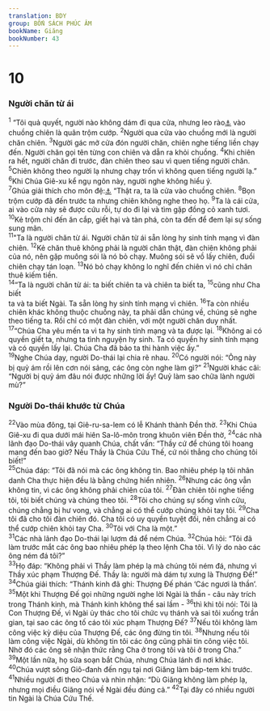 ```yaml
---
translation: BDY
group: BỐN SÁCH PHÚC ÂM
bookName: Giăng 
bookNumber: 43
---
```


<div class="title"><h1>10</h1><h3>Người chăn từ ái</h3></div>
<span class="verse gi_10_1"><sup>1</sup> “Tôi quả quyết, người nào không dám đi qua cửa, nhưng leo rào<a href="#" data-toggle="tooltip" data-placement="bottom" title="Nt đi lối khác">⚓</a> vào chuồng chiên là quân trộm cướp. </span>
<span class="verse gi_10_2"><sup>2</sup>Người qua cửa vào chuồng mới là người chăn chiên. </span>
<span class="verse gi_10_3"><sup>3</sup>Người gác mở cửa đón người chăn, chiên nghe tiếng liền chạy đến. Người chăn gọi tên từng con chiên và dẫn ra khỏi chuồng. </span>
<span class="verse gi_10_4"><sup>4</sup>Khi chiên ra hết, người chăn đi trước, đàn chiên theo sau vì quen tiếng người chăn. </span>
<span class="verse gi_10_5"><sup>5</sup>Chiên không theo người lạ nhưng chạy trốn vì không quen tiếng người lạ.”<br/></span>
<span class="verse gi_10_6"><sup>6</sup>Khi Chúa Giê-xu kể ngụ ngôn này, người nghe không hiểu ý.<br/></span>
<span class="verse gi_10_7"><sup>7</sup>Ghúa giải thích cho môn đệ:<a href="#" data-toggle="tooltip" data-placement="bottom" title="Nt Chúa Giê-xu lại bảo">⚓</a> “Thật ra, ta là cửa vào chuồng chiên. </span>
<span class="verse gi_10_8"><sup>8</sup>Bọn trộm cướp đã đến trước ta nhưng chiên không nghe theo họ. </span>
<span class="verse gi_10_9"><sup>9</sup>Ta là cái cửa, ai vào cửa này sẽ được cứu rỗi, tự do đi lại và tìm gặp đồng cỏ xanh tươi. </span>
<span class="verse gi_10_10"><sup>10</sup>Kẻ trộm chỉ đến ăn cắp, giết hại và tàn phá, còn ta đến để đem lại sự sống sung mãn.<br/></span>
<span class="verse gi_10_11"><sup>11</sup>&#34;Ta là người chăn từ ái. Người chăn từ ái sẵn lòng hy sinh tính mạng vì đàn chiên. </span>
<span class="verse gi_10_12"><sup>12</sup>Kẻ chăn thuê không phải là người chăn thật, đàn chiên không phải của nó, nên gặp muông sói là nó bỏ chạy. Muông sói sẽ vồ lấy chiên, đuổi chiên chạy tán loạn. </span>
<span class="verse gi_10_13"><sup>13</sup>Nó bỏ chạy không lo nghĩ đến chiên vì nó chỉ chăn thuê kiếm tiền.<br/></span>
<span class="verse gi_10_14"><sup>14</sup>“Ta là người chăn từ ái: ta biết chiên ta và chiên ta biết ta, </span>
<span class="verse gi_10_15"><sup>15</sup>cũng như Cha biết<br/>ta và ta biết Ngài. Ta sẵn lòng hy sinh tính mạng vì chiên.</span>
<span class="verse gi_10_16"><sup>16</sup>Ta còn nhiều chiên khác không thuộc chuồng này, ta phải dẫn chúng về, chúng sẽ nghe theo tiếng ta. Rồi chỉ có một đàn chiên, với một người chăn duy nhất.<br/></span>
<span class="verse gi_10_17"><sup>17</sup>“Chúa Cha yêu mến ta vì ta hy sinh tính mạng và ta được lại. </span>
<span class="verse gi_10_18"><sup>18</sup>Không ai có quyền giết ta, nhưng ta tình nguyện hy sinh. Ta có quyền hy sinh tính mạng và có quyền lấy lại. Chúa Cha đã bảo ta thi hành việc ấy.”<br/></span>
<span class="verse gi_10_19"><sup>19</sup>Nghe Chúa dạy, người Do-thái lại chia rẽ nhau. </span>
<span class="verse gi_10_20"><sup>20</sup>Có người nói: “Ông này bị quỷ ám rồi lên cơn nói sảng, các ông còn nghe làm gì?” </span>
<span class="verse gi_10_21"><sup>21</sup>Người khác cãi: “Người bị quỷ ám đâu nói được những lời ấy! Quỷ làm sao chữa lành người mù?”</span>
<div class="title"><h3>Người Do-thái khước từ Chúa</h3></div>
<span class="verse gi_10_22"><sup>22</sup>Vào mùa đông, tại Giê-ru-sa-lem có lễ Khánh thành Đền thờ. </span>
<span class="verse gi_10_23"><sup>23</sup>Khi Chúa Giê-xu đi qua dưới mái hiên Sa-lô-môn trong khuôn viên Đền thờ, </span>
<span class="verse gi_10_24"><sup>24</sup>các nhà lãnh đạo Do-thái vây quanh Chúa, chất vấn: “Thầy cứ để chúng tôi hoang mang đến bao giờ? Nếu Thầy là Chúa Cứu Thế, cứ nói thẳng cho chúng tôi biết!”<br/></span>
<span class="verse gi_10_25"><sup>25</sup>Chúa đáp: “Tôi đã nói mà các ông không tin. Bao nhiêu phép lạ tôi nhân danh Cha thực hiện đều là bằng chứng hiển nhiên. </span>
<span class="verse gi_10_26"><sup>26</sup>Nhưng các ông vẫn không tin, vì các ông không phải chiên của tôi. </span>
<span class="verse gi_10_27"><sup>27</sup>Đàn chiên tôi nghe tiếng tôi, tôi biết chúng và chúng theo tôi. </span>
<span class="verse gi_10_28"><sup>28</sup>Tôi cho chúng sự sống vĩnh cửu, chúng chẳng bị hư vong, và chẳng ai có thể cướp chúng khỏi tay tôi. </span>
<span class="verse gi_10_29"><sup>29</sup>Cha tôi đã cho tôi đàn chiên đó. Cha tôi có uy quyền tuyệt đối, nên chẳng ai có thể cướp chiên khỏi tay Cha. </span>
<span class="verse gi_10_30"><sup>30</sup>Tôi với Cha là một.”<br/></span>
<span class="verse gi_10_31"><sup>31</sup>Các nhà lãnh đạo Do-thái lại lượm đá để ném Chúa. </span>
<span class="verse gi_10_32"><sup>32</sup>Chúa hỏi: “Tôi đã làm trước mắt các ông bao nhiêu phép lạ theo lệnh Cha tôi. Vì lý do nào các ông ném đá tôi?”<br/></span>
<span class="verse gi_10_33"><sup>33</sup>Họ đáp: “Không phải vì Thầy làm phép lạ mà chúng tôi ném đá, nhưng vì Thầy xúc phạm Thượng Đế. Thầy là: người mà dám tự xưng là Thượng Đế!”<br/></span>
<span class="verse gi_10_34"><sup>34</sup>Chúa giải thích: “Thánh kinh đã ghi: Thượng Đế phán ‘Các ngươi là thần’. </span>
<span class="verse gi_10_35"><sup>35</sup>Một khi Thượng Đế gọi những người nghe lời Ngài là thần - câu này trích trong Thánh kinh, mà Thánh kinh không thể sai lầm - </span>
<span class="verse gi_10_36"><sup>36</sup>thì khi tôi nói: Tôi là Con Thượng Đế, vì Ngài ủy thác cho tôi chức vụ thánh và sai tôi xuống trần gian, tại sao các ông tố cáo tôi xúc phạm Thượng Đế? </span>
<span class="verse gi_10_37"><sup>37</sup>Nếu tôi không làm công việc kỳ diệu của Thượng Đế, các ông đừng tin tôi. </span>
<span class="verse gi_10_38"><sup>38</sup>Nhưng nếu tôi làm công việc Ngài, dù không tin tôi các ông cũng phải tin công việc tôi. Nhờ đó các ông sẽ nhận thức rằng Cha ở trong tôi và tôi ở trong Cha.”<br/></span>
<span class="verse gi_10_39"><sup>39</sup>Một lần nữa, họ sửa soạn bắt Chúa, nhưng Chúa lánh đi nơi khác.<br/></span>
<span class="verse gi_10_40"><sup>40</sup>Chúa vượt sông Giô-đanh đến ngụ tại nơi Giăng làm báp-tem khi trước. </span>
<span class="verse gi_10_41"><sup>41</sup>Nhiều người đi theo Chúa và nhìn nhận: “Dù Giăng không làm phép lạ, nhưng mọi điều Giăng nói về Ngài đều đúng cả.” </span>
<span class="verse gi_10_42"><sup>42</sup>Tại đây có nhiều người tin Ngài là Chúa Cứu Thế.</span>
